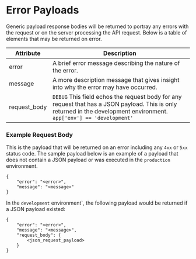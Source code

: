 # Error Payloads

Generic payload response bodies will be returned to portray any errors with the request or on the server processing the API request.  Below is a table of elements that may be returned on error.


| Attribute | Description |
|-----------|-------------|
| error     | A brief error message describing the nature of the error. |
| message   | A more description message that gives insight into why the error may have occurred. |
| request_body | `DEBUG` This field echos the request body for any request that has a JSON payload.  This is only returned in the development environment.  `app['env'] == 'development'` 

### Example Request Body

This is the payload that will be returned on an error including any `4xx` or `5xx` status code.  The sample payload below is an example of a payload that does not contain a JSON payload or was executed in the `production` environment.

```
{
    "error": "<error>",
    "message": "<message>"
}
```

In the `development` environment`, the following payload would be returned if a JSON payload existed:

```
{
    "error": "<error>",
    "message": "<message>",
    "request_body": {
    	<json_request_payload>
    }
}
```



